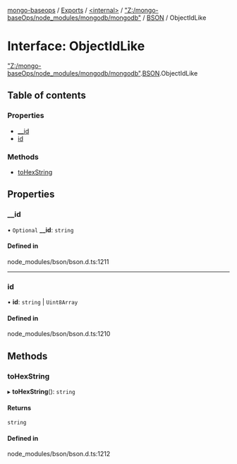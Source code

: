 [mongo-baseops](../README.md) / [Exports](../modules.md) / [\<internal\>](../modules/internal_.md) / ["Z:/mongo-baseOps/node\_modules/mongodb/mongodb"](../modules/internal_._Z__mongo_baseOps_node_modules_mongodb_mongodb_.md) / [BSON](../modules/internal_._Z__mongo_baseOps_node_modules_mongodb_mongodb_.BSON.md) / ObjectIdLike

# Interface: ObjectIdLike

["Z:/mongo-baseOps/node\_modules/mongodb/mongodb"](../modules/internal_._Z__mongo_baseOps_node_modules_mongodb_mongodb_.md).[BSON](../modules/internal_._Z__mongo_baseOps_node_modules_mongodb_mongodb_.BSON.md).ObjectIdLike

## Table of contents

### Properties

- [\_\_id](internal_._Z__mongo_baseOps_node_modules_mongodb_mongodb_.BSON.ObjectIdLike.md#__id)
- [id](internal_._Z__mongo_baseOps_node_modules_mongodb_mongodb_.BSON.ObjectIdLike.md#id)

### Methods

- [toHexString](internal_._Z__mongo_baseOps_node_modules_mongodb_mongodb_.BSON.ObjectIdLike.md#tohexstring)

## Properties

### \_\_id

• `Optional` **\_\_id**: `string`

#### Defined in

node_modules/bson/bson.d.ts:1211

___

### id

• **id**: `string` \| `Uint8Array`

#### Defined in

node_modules/bson/bson.d.ts:1210

## Methods

### toHexString

▸ **toHexString**(): `string`

#### Returns

`string`

#### Defined in

node_modules/bson/bson.d.ts:1212
